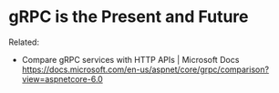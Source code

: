 # gRPC is the Present and Future

Related:

* Compare gRPC services with HTTP APIs \| Microsoft Docs  
  <https://docs.microsoft.com/en-us/aspnet/core/grpc/comparison?view=aspnetcore-6.0>
